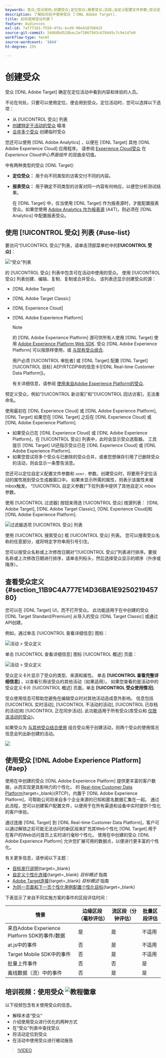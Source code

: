 ```yaml
---
keywords: 受众;受众规则;创建受众;定位受众;报表受众;区段;自定义配置文件参数;受众定义;受众列表
description: 了解如何在中使用受众 [!DNL Adobe Target].
title: 如何使用受众列表？
feature: Audiences
exl-id: 7af7f101-f550-4fdc-bcd9-90e4107b0415
source-git-commit: 54d68bd528bac2ef3867943c670445c7c9e147e0
workflow-type: tm+mt
source-wordcount: '1044'
ht-degree: 25%

---
```


# 创建受众

受众 [!DNL Adobe Target] 确定在定位活动中看到内容和体验的人员。

不论在何处，只要可以使用定位，便会用到受众。定位活动时，您可以选择以下选项：

* 从 [!UICONTROL 受众] 列表
* [创建特定于活动的受众](/help/c-target/creating-activity-only-audience.md) 瞄准
* [合并多个受众](/help/c-target/combining-multiple-audiences.md#concept_A7386F1EA4394BD2AB72399C225981E5) 创建临时受众

您还可以使用 [!DNL Adobe Analytics] ，以便在 [!DNL Target] 其他 [!DNL Adobe Experience Cloud] 应用程序。 请参阅 [Experience Cloud受众](https://experienceleague.adobe.com/docs/core-services/interface/audiences/audience-library.html??lang=zh-Hans) 在 *Experience Cloud中心界面组件* 的双曲余切值。

中有两种类型的受众 [!DNL Target]:

* **定位受众：** 用于向不同类型的访客交付不同的内容。
* **报表受众：** 用于确定不同类型的访客对同一内容有何响应，以便您分析测试结果。

   在 [!DNL Target] 中，仅当使用 [!DNL Target] 作为报表源时，才能配置报表受众。如果您使用 [ Adobe Analytics 作为报表源](/help/c-integrating-target-with-mac/a4t/a4t.md) (A4T)，则必须在 [!DNL Analytics] 中配置报表受众。

## 使用 [!UICONTROL 受众] 列表 {#use-list}

要访问“[!UICONTROL 受众]”列表，请单击顶部菜单栏中的&#x200B;**[!UICONTROL 受众]**：

![“受众”列表](assets/audiences_list.png)

的 [!UICONTROL 受众] 列表中包含可在活动中使用的受众。 使用 [!UICONTROL 受众] 列表创建、编辑、复制、复制或合并受众。 该列表还显示创建受众的源：

* [!DNL Adobe Target]
* [!DNL Adobe Target Classic]
* [!DNL Experience Cloud]
* [!DNL Adobe Experience Platform]

   >[!NOTE]
   >
   >的 [!DNL Adobe Experience Platform] 源可供所有人使用 [!DNL Target] 使用 [Adobe Experience Platform Web SDK](/help/c-implementing-target/c-implementing-target-for-client-side-web/aep-web-sdk.md). 受众 [!DNL Adobe Experience Platform] 可以按原样使用，或 [与现有受众组合](/help/c-target/combining-multiple-audiences.md).
   >
   >用户必须 [!UICONTROL 审批者] 或 [!DNL Target] 配置 [!DNL Target] [!UICONTROL 目标] AEP/RTCDP中的信息卡([!DNL Real-time Customer Data Platform])。
   >
   >有关详细信息，请参阅 [使用来自Adobe Experience Platform的受众](#aep).

预定义受众，例如“[!UICONTROL 新访客]&quot;和&quot;[!UICONTROL 回访访客]，无法重命名。

使用最初在 [!DNL Experience Cloud] 或 [!DNL Adobe Experience Platform], [!DNL Target] 如果您在 [!DNL Target] 之后在 [!DNL Experience Cloud] 或 [!DNL Adobe Experience Platform].

* 如果受众已在 [!DNL Experience Cloud] 或 [!DNL Adobe Experience Platform]，在 [!UICONTROL 受众] 列表中，此时会显示受众选取器。 工具提示 [!DNL Target] UI还指示受众已在 [!DNL Experience Cloud] 或 [!DNL Adobe Experience Platform].
* 如果您尝试将多个受众与已删除的受众合并，或者您想保存引用了已删除受众的活动，则会显示一条警告消息。

您还可以定位自定义配置文件参数和 `user.` 参数。创建受众时，将要用于定位活动的属性拖到受众生成器窗口中。 如果未显示所需的属性，则表示该属性未被mbox触发。 “[!UICONTROL 自定义参数]”下拉列表中提供了其他自定义 mbox 参数。

使用 [!UICONTROL 过滤器] 按钮来筛选 [!UICONTROL 受众] 按源列表： [!DNL Adobe Target], [!DNL Adobe Target Classic], [!DNL Experience Cloud]和 [!DNL Adobe Experience Platform].

![过滤器选项 [!UICONTROL 受众] 列表](assets/filters.png)

使用 [!UICONTROL 搜索受众] 框 [!UICONTROL 受众] 列表。 您可以搜索受众名称的任意部分，或将特定字符串用引号引住。

您可以按受众名称或上次修改日期对“[!UICONTROL 受众]”列表进行排序。要按名称或上次修改日期进行排序，请单击列标头，然后选择受众显示的顺序（升序或降序）。

## 查看受众定义 {#section_11B9C4A777E14D36BA1E925021945780}

您可以在 [!DNL Target] UI，而不打开受众。 此功能适用于在中创建的受众 [!DNL Target Standard/Premium] 从导入的受众 [!DNL Target Classic] 或通过API创建。

例如，通过单击 [!UICONTROL 查看详细信息] 图标：

![活动 > 受众定义](assets/audience_definition_list.png)

单击 [!UICONTROL 查看详细信息] 图标 [!UICONTROL 概述] 页面：

![活动 > 受众定义](assets/view-details-activity-overview.png)

受众定义卡片显示了受众的类型、来源和属性。 单击 **[!UICONTROL 查看完整详细信息]** ，以查看引用该受众的其他活动（如果适用）。 如果您查看的是活动中的受众定义卡片 [!UICONTROL 概述] 页面，单击 **[!UICONTROL 受众使用情况]**.

受众使用信息可帮助您避免在编辑受众时对其他活动造成意外影响。 信息包括 [!UICONTROL 实时活动], [!UICONTROL 不活动的活动], [!UICONTROL 已存档的活动]和 [!UICONTROL 正在同步活动]. 此功能适用于所有受众(库受众和 [仅限该活动的受众](/help/c-target/creating-activity-only-audience.md#concept_A6BADCF530ED4AE1852E677FEBE68483))。

如果受众为 [与其他受众结合使用](/help/c-target/combining-multiple-audiences.md) 组合受众用于创建活动，则两个受众的使用情况信息会列出新创建的活动。

![](assets/audience_definition_list_usage.png)

<!--The following audience definition card is for an audience imported from the Adobe Experience Cloud. In this instance, the audience was imported from Adobe Audience Manager (AAM).

![Usage tab on Audience Definition card](assets/audience_definition_mc.png)

The following details are available for these imported audience types:

| Audience Type | Details |
|--- |--- |
|Mobile audience|Marketing Name, Vendor, and Model.<br>The `matches | does not match` operator displays instead of `equals | does not equal`<br>![Imported Mobile Audience](/help/c-target/c-audiences/assets/imported_mobile_audience.png).|
|Visitor-behavior audience|**user.categoryAffinity:** `categoryAffinity` with `FAVORITE` parameter.<br>![Imported Category Affinity](/help/c-target/c-audiences/assets/imported_category_affinity.png)<br>**Monitoring:** Monitoring service equals true.<br>**No Monitoring Service:** Monitoring service equals false.<br>![Imported Monitoring](/help/c-target/c-audiences/assets/imported_monitoring.png)|
|Audiences using the NOT operator|**Single Rule:** Target displays the audience in the format `[All Visitor AND [NOT [rule]`. Single NOT rule displays with AND with `AllVisitor` audience.<br>![Imported Not Audience](/help/c-target/c-audiences/assets/imported_not_audience.png)|

Keep the following points in mind as you work with imported audiences:

* Expression target audiences are no longer supported in Target Standard/Premium. 
* Target Standard/Premium does not support some deprecated audiences or has improved operators for ease of use. Because of this, the definition of an imported audience, although working as per definition, does not mean that same is now available for creation in the Standard/Premium interface. For example, Social Audiences are visible with their rules but Target Standard/Premium does not allow social audiences to be created.-->

## 使用受众 [!DNL Adobe Experience Platform] {#aep}

使用在中创建的受众 [!DNL Adobe Experience Platform] 提供更丰富的客户数据，从而实现更具影响力的个性化。 的 [Real-time Customer Data Platform](https://experienceleague.adobe.com/docs/experience-platform/rtcdp/overview.html){target=_blank}(RTCP)，内置于 [!DNL Adobe Experience Platform]，可帮助公司将来自多个企业来源的已知和匿名数据汇集在一起。 通过此流程，您可以创建客户配置文件，以便用于在所有渠道和设备中实时提供个性化的客户体验。

通过连接 [!DNL Target] 到 [!DNL Real-time Customer Data Platform]，客户可以通过解锁之前可能无法访问的新区段来扩充其Web个性化 [!DNL Target] 用于在客户的Web访问首页上实时进行毫秒个性化。 使用在中创建的受众 [!DNL Adobe Experience Platform] 允许您扩展可用的数据点，以便进行更丰富的个性化。

有关更多信息，请参阅以下主题：

* [目标发行说明](https://experienceleague.adobe.com/docs/experience-platform/release-notes/latest.html?lang=en#destinations){target=_blank}
* [自定义个性化连接](https://experienceleague.adobe.com/docs/experience-platform/destinations/catalog/personalization/custom-personalization.html){target=_blank} *目标概述* 指南
* [Adobe Target连接](https://experienceleague.adobe.com/docs/experience-platform/destinations/catalog/personalization/adobe-target-connection.html){target=_blank} *目标概述* 指南
* [为同一页面和下一页个性化用例配置个性化目标](https://www.adobe.com/go/destinations-edge-personalization-en){target=_blank}

下表显示了来自不同实施方案的事件的区段评估时间：

| 情景 | 边缘区段（毫秒评估） | 流区段（分钟评估） | 批量区段评估 |
| --- | --- | --- | --- |
| 来自Adobe Experience Platform SDK的事件/数据 | 是 | 是 | 不适用 |
| at.js中的事件 | 否 | 是 | 不适用 |
| Target Mobile SDK中的事件 | 否 | 是 | 不适用 |
| 批量上传事件 | 否 | 否 | 是 |
| 离线数据（流）中的事件 | 否 | 是 | 是 |

## 培训视频：使用受众 ![教程徽章](/help/assets/tutorial.png)

以下视频包含有关使用受众的信息。

* 解释术语“受众”
* 介绍使用受众进行优化的两种方式
* 在“受众”列表中查找受众
* 将活动定位到受众
* 在活动中使用受众进行被动报告

>[!VIDEO](https://video.tv.adobe.com/v/17398)
